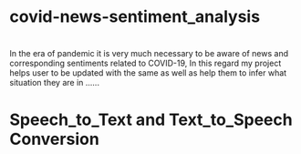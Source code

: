 # **covid-news-sentiment_analysis** <h1>
In the era of pandemic it is very much necessary to be aware of news and corresponding sentiments related to COVID-19, In this regard my project helps user to be updated with the same as well as help them to infer what situation they are in ......

# **Speech_to_Text and Text_to_Speech Conversion** 

